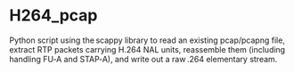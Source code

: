# H264_pcap

Python script using the scappy library to read an existing pcap/pcapng file, extract RTP packets carrying H.264 NAL units, reassemble them (including handling FU‑A and STAP‑A), and write out a raw .264 elementary stream.
